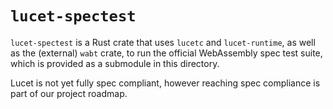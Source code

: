 # `lucet-spectest`

`lucet-spectest` is a Rust crate that uses `lucetc` and `lucet-runtime`, as well as the (external)
`wabt` crate, to run the official WebAssembly spec test suite, which is provided as a submodule in
this directory.

Lucet is not yet fully spec compliant, however reaching spec compliance is part of our project
roadmap.
